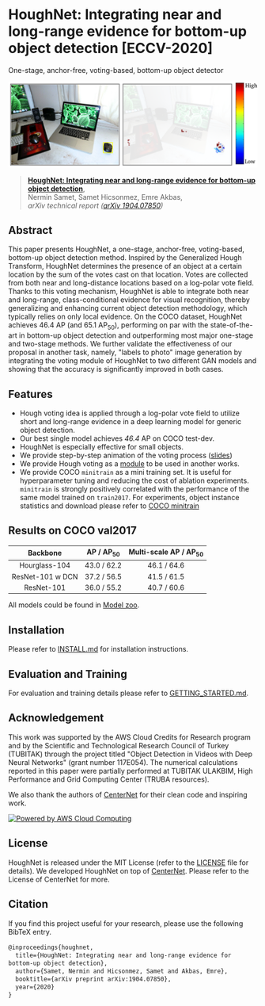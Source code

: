 # HoughNet: Integrating near and long-range evidence for bottom-up object detection [ECCV-2020]

One-stage, anchor-free, voting-based, bottom-up object detector

<img src="readme/teaser.png" width="550">

> [**HoughNet: Integrating near and long-range evidence for bottom-up object detection**](http://arxiv.org/abs/1904.07850),            
> Nermin Samet, Samet Hicsonmez, Emre Akbas,        
> *arXiv technical report ([arXiv 1904.07850](http://arxiv.org/abs/1904.07850))*         

## Abstract
This paper presents HoughNet, a one-stage, anchor-free, voting-based,
bottom-up object detection method. Inspired by the Generalized Hough Transform,
HoughNet determines the presence of an object at a certain location by the sum of the
votes cast on that location. Votes are collected from both near and long-distance locations
based on a log-polar vote field. Thanks to this voting mechanism, HoughNet is able to integrate both near and long-range,
class-conditional evidence for visual recognition, thereby generalizing and enhancing current object detection methodology, which typically relies on only local evidence. On the COCO dataset, HoughNet achieves 46.4 AP (and 65.1 AP<sub>50</sub>), performing on par with the state-of-the-art in bottom-up object detection and outperforming most  major one-stage and two-stage methods. We further validate the effectiveness of our proposal in another task, namely, "labels to photo" image generation by integrating the voting module of HoughNet to two different GAN models and showing that the accuracy is significantly improved in both cases. 

## Features
- Hough voting idea is applied through a log-polar vote field to utilize short and long-range evidence in a deep
learning model for generic object detection.
- Our best single model achieves *46.4* AP on COCO test-dev.
- HoughNet is especially effective for small objects.
- We provide step-by-step animation of the voting process ([slides](https://docs.google.com/presentation/d/1TI9gL3RC7URcNI7C72xxBiozbd2aNnYGTPAzU-BNbbo/edit?usp=sharing))
- We provide Hough voting as a [module](src/lib/models/networks/hough_module.py) to be used in another works.
- We provide COCO `minitrain` as a mini training set. It is useful for hyperparameter tuning and reducing the cost of ablation experiments. `minitrain` is strongly  positively correlated with the performance of the same model trained on `train2017`. For experiments, object instance statistics and download please refer to [COCO minitrain](https://github.com/giddyyupp/coco-minitrain)


## Results on COCO val2017

| Backbone        | AP / AP<sub>50</sub> | Multi-scale AP / AP<sub>50</sub> |
|:---------------:|:----------:|:----------------------:|
|Hourglass-104    | 43.0 / 62.2 |  46.1 / 64.6         |
|ResNet-101 w DCN | 37.2 / 56.5 |  41.5 / 61.5         |
|ResNet-101       | 36.0 / 55.2 |  40.7 / 60.6         |

All models could be found in [Model zoo](readme/MODEL_ZOO.md).

## Installation

Please refer to [INSTALL.md](readme/INSTALL.md) for installation instructions.

## Evaluation and Training

For evaluation and training details please refer to [GETTING_STARTED.md](readme/GETTING_STARTED.md).

## Acknowledgement

This work was supported by the AWS Cloud Credits for Research program and by the Scientific and Technological Research Council of Turkey
(TUBITAK) through the project titled "Object Detection in Videos with Deep Neural Networks" (grant number 117E054).
The numerical calculations reported in this paper were partially performed at TUBITAK ULAKBIM,  High Performance and Grid Computing Center (TRUBA resources).

We also thank the authors of [CenterNet](https://github.com/xingyizhou/CenterNet) for their clean code and inspiring work.

<a href="https://aws.amazon.com/what-is-cloud-computing"><img src="https://d0.awsstatic.com/logos/powered-by-aws.png" alt="Powered by AWS Cloud Computing"></a>

## License

HoughNet is released under the MIT License (refer to the [LICENSE](readme/LICENSE) file for details).
We developed HoughNet on top of [CenterNet](https://github.com/xingyizhou/CenterNet).
Please refer to the License of CenterNet for more.

## Citation

If you find this project useful for your research, please use the following BibTeX entry.

    @inproceedings{houghnet,
      title={HoughNet: Integrating near and long-range evidence for bottom-up object detection},
      author={Samet, Nermin and Hicsonmez, Samet and Akbas, Emre},
      booktitle={arXiv preprint arXiv:1904.07850},
      year={2020}
    }
